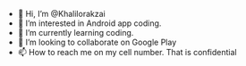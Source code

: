 - 👋 Hi, I’m @Khalilorakzai
- 👀 I’m interested in Android app coding.
- 🌱 I’m currently learning coding.
- 💞️ I’m looking to collaborate on Google Play
- 📫 How to reach me on my cell number. That is confidential

<!---
Khalilorakzai/Khalilorakzai is a ✨ special ✨ repository because its `README.md` (this file) appears on your GitHub profile.
You can click the Preview link to take a look at your changes.
--->
